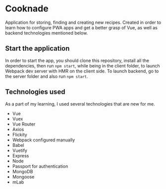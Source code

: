 # Cooknade

Application for storing, finding and creating new recipes. Created in order to learn how to configure PWA apps and get a better grasp of Vue, as well as backend technologies mentioned below.

## Start the application

In order to start the app, you should clone this repository, install all the dependencies, then run `npm start`, while being in the client folder, to launch Webpack dev server with HMR on the client side. To launch backend, go to the server folder and also run `npm start`.

## Technologies used

As a part of my learning, I used several technologies that are new for me.

-   Vue
-   Vuex
-   Vue Router
-   Axios
-   Flickity
-   Webpack configured manually
-   Babel
-   Vuetify
-   Express
-   Node
-   Passport for authentication
-   MongoDB
-   Mongoose
-   mLab
